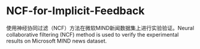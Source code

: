 # NCF-for-Implicit-Feedback  
使用神经协同过滤（NCF）方法在微软MIND新闻数据集上进行实验验证。Neural collaborative filtering (NCF) method is used to verify the experimental results on Microsoft MIND news dataset.

